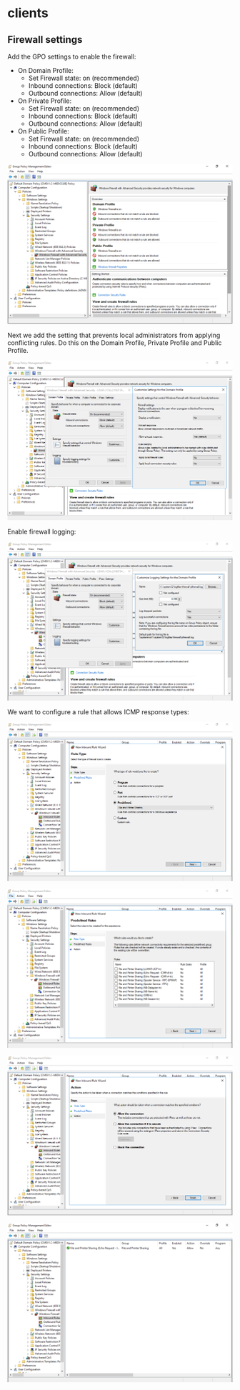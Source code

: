 # clients

## Firewall settings

Add the GPO settings to enable the firewall:

* On Domain Profile: 
  * Set Firewall state: on \(recommended\)
  * Inbound connections: Block \(default\)
  * Outbound connections: Allow \(default\)
* On Private Profile:
  * Set Firewall state: on \(recommended\)
  * Inbound connections: Block \(default\)
  * Outbound connections: Allow \(default\)
* On Public Profile:
  * Set Firewall state: on \(recommended\)
  * Inbound connections: Block \(default\)
  * Outbound connections: Allow \(default\)

![](../.gitbook/assets/4.PNG)

Next we add the setting that prevents local administrators from applying conflicting rules. Do this on the Domain Profile, Private Profile and Public Profile.

![](../.gitbook/assets/5.PNG)

Enable firewall logging:

![](../.gitbook/assets/6.PNG)

We want to configure a rule that allows ICMP response types:

![](../.gitbook/assets/7.PNG)

![](../.gitbook/assets/8.PNG)

![](../.gitbook/assets/9.PNG)

![](../.gitbook/assets/10.PNG)



